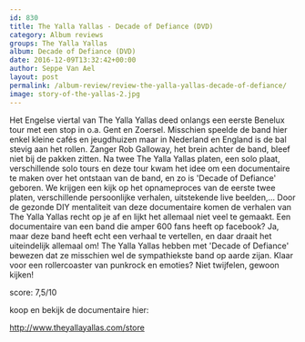 ```yaml
---
id: 830
title: The Yalla Yallas - Decade of Defiance (DVD)
category: Album reviews
groups: The Yalla Yallas
album: Decade of Defiance (DVD)
date: 2016-12-09T13:32:42+00:00
author: Seppe Van Ael
layout: post
permalink: /album-review/review-the-yalla-yallas-decade-of-defiance/
image: story-of-the-yallas-2.jpg
---
```

Het Engelse viertal van The Yalla Yallas deed onlangs een eerste Benelux tour met een stop in o.a. Gent en Zoersel. Misschien speelde de band hier enkel kleine cafés en jeugdhuizen maar in Nederland en England is de bal stevig aan het rollen. Zanger Rob Galloway, het brein achter de band, bleef niet bij de pakken zitten. Na twee The Yalla Yallas platen, een solo plaat, verschillende solo tours en deze tour kwam het idee om een documentaire te maken over het ontstaan van de band, en zo is 'Decade of Defiance' geboren. We krijgen een kijk op het opnameproces van de eerste twee platen, verschillende persoonlijke verhalen, uitstekende live beelden,&#8230; Door de gezonde DIY mentaliteit van deze documentaire komen de verhalen van The Yalla Yallas recht op je af en lijkt het allemaal niet veel te gemaakt. Een documentaire van een band die amper 600 fans heeft op facebook? Ja, maar deze band heeft echt een verhaal te vertellen, en daar draait het uiteindelijk allemaal om! The Yalla Yallas hebben met 'Decade of Defiance' bewezen dat ze misschien wel de sympathiekste band op aarde zijan. Klaar voor een rollercoaster van punkrock en emoties? Niet twijfelen, gewoon kijken!

score: 7,5/10

koop en bekijk de documentaire hier:

http://www.theyallayallas.com/store
